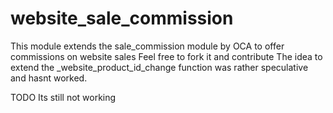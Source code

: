 # website_sale_commission
This module extends the sale_commission module by OCA to offer commissions on website sales
Feel free to fork it and contribute 
The idea to extend the _website_product_id_change function was rather speculative and hasnt worked.

TODO
Its still not working
